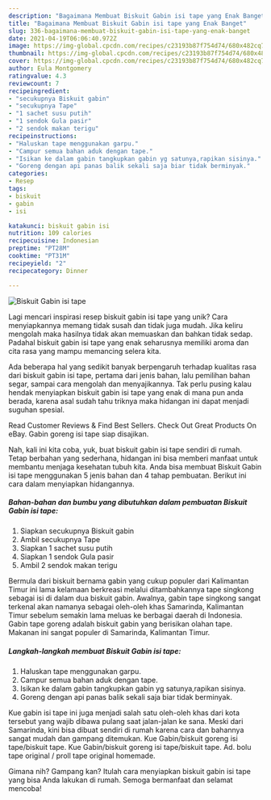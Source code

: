 ```yaml
---
description: "Bagaimana Membuat Biskuit Gabin isi tape yang Enak Banget"
title: "Bagaimana Membuat Biskuit Gabin isi tape yang Enak Banget"
slug: 336-bagaimana-membuat-biskuit-gabin-isi-tape-yang-enak-banget
date: 2021-04-19T06:06:40.972Z
image: https://img-global.cpcdn.com/recipes/c23193b87f754d74/680x482cq70/biskuit-gabin-isi-tape-foto-resep-utama.jpg
thumbnail: https://img-global.cpcdn.com/recipes/c23193b87f754d74/680x482cq70/biskuit-gabin-isi-tape-foto-resep-utama.jpg
cover: https://img-global.cpcdn.com/recipes/c23193b87f754d74/680x482cq70/biskuit-gabin-isi-tape-foto-resep-utama.jpg
author: Eula Montgomery
ratingvalue: 4.3
reviewcount: 7
recipeingredient:
- "secukupnya Biskuit gabin"
- "secukupnya Tape"
- "1 sachet susu putih"
- "1 sendok Gula pasir"
- "2 sendok makan terigu"
recipeinstructions:
- "Haluskan tape menggunakan garpu."
- "Campur semua bahan aduk dengan tape."
- "Isikan ke dalam gabin tangkupkan gabin yg satunya,rapikan sisinya."
- "Goreng dengan api panas balik sekali saja biar tidak berminyak."
categories:
- Resep
tags:
- biskuit
- gabin
- isi

katakunci: biskuit gabin isi 
nutrition: 109 calories
recipecuisine: Indonesian
preptime: "PT28M"
cooktime: "PT31M"
recipeyield: "2"
recipecategory: Dinner

---
```



![Biskuit Gabin isi tape](https://img-global.cpcdn.com/recipes/c23193b87f754d74/680x482cq70/biskuit-gabin-isi-tape-foto-resep-utama.jpg)

Lagi mencari inspirasi resep biskuit gabin isi tape yang unik? Cara menyiapkannya memang tidak susah dan tidak juga mudah. Jika keliru mengolah maka hasilnya tidak akan memuaskan dan bahkan tidak sedap. Padahal biskuit gabin isi tape yang enak seharusnya memiliki aroma dan cita rasa yang mampu memancing selera kita.

Ada beberapa hal yang sedikit banyak berpengaruh terhadap kualitas rasa dari biskuit gabin isi tape, pertama dari jenis bahan, lalu pemilihan bahan segar, sampai cara mengolah dan menyajikannya. Tak perlu pusing kalau hendak menyiapkan biskuit gabin isi tape yang enak di mana pun anda berada, karena asal sudah tahu triknya maka hidangan ini dapat menjadi suguhan spesial.

Read Customer Reviews &amp; Find Best Sellers. Check Out Great Products On eBay. Gabin goreng isi tape siap disajikan.


Nah, kali ini kita coba, yuk, buat biskuit gabin isi tape sendiri di rumah. Tetap berbahan yang sederhana, hidangan ini bisa memberi manfaat untuk membantu menjaga kesehatan tubuh kita. Anda bisa membuat Biskuit Gabin isi tape menggunakan 5 jenis bahan dan 4 tahap pembuatan. Berikut ini cara dalam menyiapkan hidangannya.

<!--inarticleads1-->

##### Bahan-bahan dan bumbu yang dibutuhkan dalam pembuatan Biskuit Gabin isi tape:

1. Siapkan secukupnya Biskuit gabin
1. Ambil secukupnya Tape
1. Siapkan 1 sachet susu putih
1. Siapkan 1 sendok Gula pasir
1. Ambil 2 sendok makan terigu


Bermula dari biskuit bernama gabin yang cukup populer dari Kalimantan Timur ini lama kelamaan berkreasi melalui ditambahkannya tape singkong sebagai isi di dalam dua biskuit gabin. Awalnya, gabin tape singkong sangat terkenal akan namanya sebagai oleh-oleh khas Samarinda, Kalimantan Timur sebelum semakin lama meluas ke berbagai daerah di Indonesia. Gabin tape goreng adalah biskuit gabin yang berisikan olahan tape. Makanan ini sangat populer di Samarinda, Kalimantan Timur. 

<!--inarticleads2-->

##### Langkah-langkah membuat Biskuit Gabin isi tape:

1. Haluskan tape menggunakan garpu.
1. Campur semua bahan aduk dengan tape.
1. Isikan ke dalam gabin tangkupkan gabin yg satunya,rapikan sisinya.
1. Goreng dengan api panas balik sekali saja biar tidak berminyak.


Kue gabin isi tape ini juga menjadi salah satu oleh-oleh khas dari kota tersebut yang wajib dibawa pulang saat jalan-jalan ke sana. Meski dari Samarinda, kini bisa dibuat sendiri di rumah karena cara dan bahannya sangat mudah dan gampang ditemukan. Kue Gabin/biskuit goreng isi tape/biskuit tape. Kue Gabin/biskuit goreng isi tape/biskuit tape. Ad. bolu tape original / proll tape original homemade. 

Gimana nih? Gampang kan? Itulah cara menyiapkan biskuit gabin isi tape yang bisa Anda lakukan di rumah. Semoga bermanfaat dan selamat mencoba!
